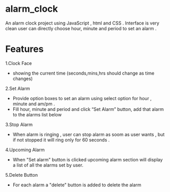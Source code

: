 # alarm_clock
An alarm clock project using JavaScript , html and CSS . Interface is very clean user can directly choose hour, minute and period to set an alarm . 

# Features
 
1.Clock Face
   * showing the current time (seconds,mins,hrs should change as time changes)

2.Set Alarm
   * Provide option boxes to set an alarm using select option for hour , minute and am/pm . 
   * Fill hour, minute and period and click “Set Alarm” button, add that alarm to the alarms list below

3.Stop Alarm 
   * When alarm is ringing , user can stop alarm as soom as user wants , but if not stopped it will ring only for 60 seconds . 

4.Upcoming Alarm
   * When "Set alarm" button is clicked upcoming alarm section will display a list of all the alarms set by user.

5.Delete Button 
   * For each alarm a "delete" button is added to delete the alarm



